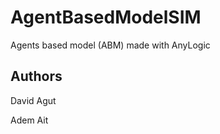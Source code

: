# AgentBasedModelSIM

Agents based model (ABM) made with AnyLogic

## Authors

David Agut

Adem Ait
